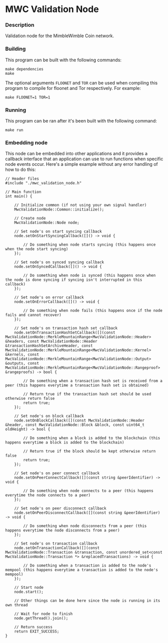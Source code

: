 # MWC Validation Node

### Description
Validation node for the MimbleWimble Coin network.

### Building
This program can be built with the following commands:
```
make dependencies
make
```

The optional arguments `FLOONET` and `TOR` can be used when compiling this program to compile for floonet and Tor respectively. For example:
```
make FLOONET=1 TOR=1
```

### Running
This program can be ran after it's been built with the following command:
```
make run
```

### Embedding node
This node can be embedded into other applications and it provides a callback interface that an application can use to run functions when specific node events occur. Here's a simple example without any error handling of how to do this:
```
// Header files
#include "./mwc_validation_node.h"

// Main function
int main() {

	// Initialize common (if not using your own signal handler)
	MwcValidationNode::Common::initialize();
	
	// Create node
	MwcValidationNode::Node node;
	
	// Set node's on start syncing callback
	node.setOnStartSyncingCallback([]() -> void {
	
		// Do something when node starts syncing (this happens once when the node start syncing)
	});
	
	// Set node's on synced syncing callback
	node.setOnSyncedCallback([]() -> void {
	
		// Do something when node is synced (this happens once when the node is done syncing if syncing isn't interrupted in this callback)
	});
	
	// Set node's on error callback
	node.setOnErrorCallback([]() -> void {
	
		// Do something when node fails (this happens once if the node fails and cannot recover)
	});
	
	// Set node's on transaction hash set callback
	node.setOnTransactionHashSetCallback([](const MwcValidationNode::MerkleMountainRange<MwcValidationNode::Header> &headers, const MwcValidationNode::Header &transactionHashSetArchiveHeader, const MwcValidationNode::MerkleMountainRange<MwcValidationNode::Kernel> &kernels, const MwcValidationNode::MerkleMountainRange<MwcValidationNode::Output> &outputs, const MwcValidationNode::MerkleMountainRange<MwcValidationNode::Rangeproof> &rangeproofs) -> bool {
	
		// Do something when a transaction hash set is received from a peer (this happens everytime a transaction hash set is obtained)
		
		// Return true if the transaction hash set should be used otherwise return false
		return true;
	});
	
	// Set node's on block callback
	node.setOnBlockCallback([](const MwcValidationNode::Header &header, const MwcValidationNode::Block &block, const uint64_t oldHeight) -> bool {
	
		// Do something when a block is added to the blockchain (this happens everytime a block is added to the blockchain)
		
		// Return true if the block should be kept otherwise return false
		return true;
	});
	
	// Set node's on peer connect callback
	node.setOnPeerConnectCallback([](const string &peerIdentifier) -> void {
	
		// Do something when node connects to a peer (this happens everytime the node connects to a peer)
	});
	
	// Set node's on peer disconnect callback
	node.setOnPeerDisconnectCallback([](const string &peerIdentifier) -> void {
	
		// Do something when node disconnects from a peer (this happens everytime the node disconnects from a peer)
	});
	
	// Set node's on transaction callback
	node.setOnTransactionCallback([](const MwcValidationNode::Transaction &transaction, const unordered_set<const MwcValidationNode::Transaction *> &replacedTransactions) -> void {
	
		// Do something when a transaction is added to the node's mempool (this happens everytime a transaction is added to the node's mempool)
	});
	
	// Start node
	node.start();
	
	// Other things can be done here since the node is running in its own thread
	
	// Wait for node to finish
	node.getThread().join();
	
	// Return success
	return EXIT_SUCCESS;
}
```
